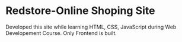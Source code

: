 # Redstore-Online Shoping Site

Developed this site while learning HTML, CSS, JavaScript during Web Developement Course. Only Frontend is built.
